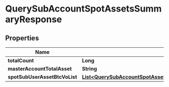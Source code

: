 

# QuerySubAccountSpotAssetsSummaryResponse


## Properties

| Name | Type | Description | Notes |
|------------ | ------------- | ------------- | -------------|
|**totalCount** | **Long** |  |  [optional] |
|**masterAccountTotalAsset** | **String** |  |  [optional] |
|**spotSubUserAssetBtcVoList** | [**List&lt;QuerySubAccountSpotAssetsSummaryResponseSpotSubUserAssetBtcVoListInner&gt;**](QuerySubAccountSpotAssetsSummaryResponseSpotSubUserAssetBtcVoListInner.md) |  |  [optional] |



